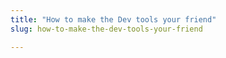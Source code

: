 ```yaml
---
title: "How to make the Dev tools your friend"
slug: how-to-make-the-dev-tools-your-friend

---
```


